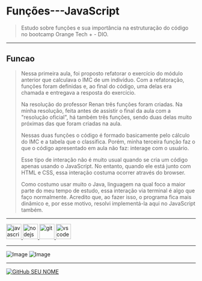 # Funções---JavaScript
> Estudo sobre funções e sua importância na estruturação do código no bootcamp Orange Tech + - DIO.

---

## Funcao
> Nessa primeira aula, foi proposto refatorar o exercício do módulo anterior que calculava o IMC de um indivíduo. Com a refatoração, funções foram definidas e, ao final do código, uma delas era chamada e entregava a resposta do exercício.
>
> Na resolução do professor Renan três funções foram criadas. Na minha resolução, feita antes de assistir o final da aula com a "resolução oficial", há também três funções, sendo duas delas muito próximas das que foram criadas na aula. 
> 
> Nessas duas funções o código é formado basicamente pelo cálculo do IMC e a tabela que o classifica. Porém, minha terceira função faz o que o código apresentado em aula não faz: interage com o usuário.
>
> Esse tipo de interação não é muito usual quando se cria um código apenas usando o JavaScript. No entanto, quando ele está junto com HTML e CSS, essa interação costuma ocorrer através do browser. 
> 
> Como costumo usar muito o Java, linguagem na qual foco a maior parte do meu tempo de estudo, essa interação via terminal é algo que faço normalmente. Acredito que, ao fazer isso, o programa fica mais dinâmico e, por esse motivo, resolvi implementá-la aqui no JavaScript também. 

---

<a href="https://developer.mozilla.org/en-US/docs/Web/JavaScript">
   <img src="https://cdn.jsdelivr.net/gh/devicons/devicon/icons/javascript/javascript-original.svg" alt="javascript" width="40" height="40"/>
</a>
<a href="https://nodejs.org">
   <img src="https://cdn.jsdelivr.net/gh/devicons/devicon/icons/nodejs/nodejs-original.svg" alt="nodejs" width="40" height="40"/>
</a>   
<a href="https://git-scm.com/">
   <img src="https://cdn.jsdelivr.net/gh/devicons/devicon/icons/git/git-original.svg" alt="git" width="40" height="40"/>
</a>  
<a href="https://code.visualstudio.com/">
   <img src="https://cdn.jsdelivr.net/gh/devicons/devicon/icons/vscode/vscode-original.svg" alt="vscode" width="40" height="40"/>
</a>

---    
![Image](https://img.shields.io/badge/GitHub-100000?style=for-the-badge&logo=github&logoColor=white)
![Image](https://img.shields.io/badge/Markdown-000000?style=for-the-badge&logo=markdown&logoColor=white)

---

[![GitHub SEU NOME]( https://img.shields.io/github/followers/AmandaPardinho?label=follow&style=social)](https://github.com/AmandaPardinho)